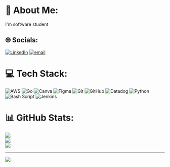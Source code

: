 # 💫 About Me:
I'm software student


## 🌐 Socials:
[![LinkedIn](https://img.shields.io/badge/LinkedIn-%230077B5.svg?logo=linkedin&logoColor=white)](https://linkedin.com/in/https://www.linkedin.com/in/chinmaye-d-m-50467a343/) [![email](https://img.shields.io/badge/Email-D14836?logo=gmail&logoColor=white)](mailto:chinmayegowdaa11@gmail.com) 

# 💻 Tech Stack:
![AWS](https://img.shields.io/badge/AWS-%23FF9900.svg?style=plastic&logo=amazon-aws&logoColor=white) ![Go](https://img.shields.io/badge/go-%2300ADD8.svg?style=plastic&logo=go&logoColor=white) ![Canva](https://img.shields.io/badge/Canva-%2300C4CC.svg?style=plastic&logo=Canva&logoColor=white) ![Figma](https://img.shields.io/badge/figma-%23F24E1E.svg?style=plastic&logo=figma&logoColor=white) ![Git](https://img.shields.io/badge/git-%23F05033.svg?style=plastic&logo=git&logoColor=white) ![GitHub](https://img.shields.io/badge/github-%23121011.svg?style=plastic&logo=github&logoColor=white) ![Datadog](https://img.shields.io/badge/datadog-%23632CA6.svg?style=plastic&logo=datadog&logoColor=white) ![Python](https://img.shields.io/badge/python-3670A0?style=plastic&logo=python&logoColor=ffdd54) ![Bash Script](https://img.shields.io/badge/bash_script-%23121011.svg?style=plastic&logo=gnu-bash&logoColor=white) ![Jenkins](https://img.shields.io/badge/jenkins-%232C5263.svg?style=plastic&logo=jenkins&logoColor=white)
# 📊 GitHub Stats:
![](https://github-readme-stats.vercel.app/api?username=chinmayedm&theme=blueberry&hide_border=false&include_all_commits=false&count_private=true)<br/>
![](https://nirzak-streak-stats.vercel.app/?user=chinmayedm&theme=blueberry&hide_border=false)<br/>
![](https://github-readme-stats.vercel.app/api/top-langs/?username=chinmayedm&theme=blueberry&hide_border=false&include_all_commits=false&count_private=true&layout=compact)

---
[![](https://visitcount.itsvg.in/api?id=chinmayedm&icon=0&color=0)](https://visitcount.itsvg.in)

